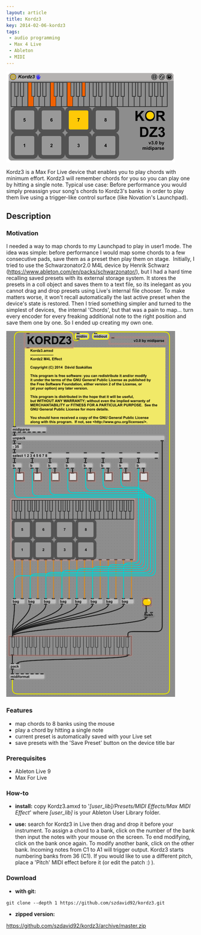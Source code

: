 ```yaml
---
layout: article
title: Kordz3
key: 2014-02-06-kordz3
tags:
 - audio programming
 - Max 4 Live
 - Ableton
 - MIDI
---
```

![Kordz3](/assets/2014-02-06-kordz3/title.png)

Kordz3 is a Max For Live device that enables you to play chords with minimum
effort. Kordz3 will remember chords for you so you can play one by
hitting a single note. Typical use case: Before performance you would
simply preassign your song\'s chords to Kordz3\'s banks  in order to
play them live using a trigger-like control surface (like Novation\'s
Launchpad).

Description
-----------
### Motivation

I needed a way to map chords to my Launchpad to play in user1 mode. The
idea was simple: before performance I would map some chords to a few
consecutive pads, save them as a preset then play them on stage. 
Initially, I tried to use the Schwarzonator2.0 M4L device by Henrik
Schwarz (https://www.ableton.com/en/packs/schwarzonator/), but I had a
hard time recalling saved presets with its external storage system. It
stores the presets in a coll object and saves them to a text file, so
its inelegant as you cannot drag and drop presets using Live\'s internal
file chooser. To make matters worse, it won\'t recall automatically the
last active preset when the device\'s state is restored. Then I tried
something simpler and turned to the simplest of devices,  the internal
\'Chords\', but that was a pain to map\... turn every encoder for every
freaking additional note to the right position and save them one by one.
So I ended up creating my own one.

![Kordz3 under vivisection](/assets/2014-02-06-kordz3/vivisection.png)

### Features

-   map chords to 8 banks using the mouse
-   play a chord by hitting a single note
-   current preset is automatically saved with your Live set
-   save presets with the \'Save Preset\' button on the device title bar

### Prerequisites

-   Ableton Live 9
-   Max For Live

### How-to

-   **install:** copy Kordz3.amxd to
    \'*[user\_lib]/Presets/MIDI Effects/Max MIDI
    Effect*\' where *[user\_lib]* is your
    Ableton User Library folder.

-   **use:** search for Kordz3 in Live then drag and drop it before your
    instrument. To assign a chord to a bank, click on the number of the
    bank then input the notes with your mouse on the screen. To end
    modifying, click on the bank once again. To modify another bank,
    click on the other bank. Incoming notes from C1 to A1 will trigger
    output. Kordz3 starts numbering banks from 36 (C1). If you would
    like to use a different pitch, place a \'Pitch\' MIDI effect before
    it (or edit the patch :) ).

### Download

-   **with git:**

``` {style="padding-left:30px;"}
git clone --depth 1 https://github.com/szdavid92/kordz3.git
```

-   **zipped version:**

<https://github.com/szdavid92/kordz3/archive/master.zip>
